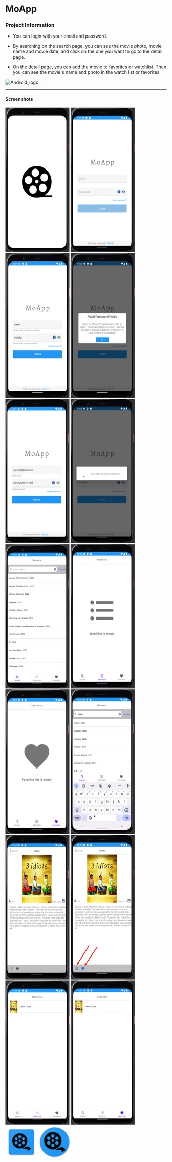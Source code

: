 # MoApp


### Project Information

* You can login with your email and password.

* By searching on the search page, you can see the movie photo, movie name and movie date, and click on the one you want to go to the detail page.

* On the detail page, you can add the movie to favorites or watchlist. Then you can see the movie's name and photo in the watch list or favorites


<img src="https://user-images.githubusercontent.com/43945614/180618229-518a3459-b5fe-4b59-aba9-1385169c9934.png" alt="Android_logo" width="75" height="75">



___

#### Screenshots



<img src="pictures/splash_screen.png" alt="splash_screen" width="200" height="450">   <img src="pictures/login_page.png" alt="login_page" width="200" height="450">    <img src="pictures/login_page_invalid.png" alt="login_page_invalid" width="200" height="450">    <img src="pictures/login_page_info.png" alt="login_page_info" width="200" height="450">
<img src="pictures/login_page_valid.png" alt="login_page_valid" width="200" height="450"> <img src="pictures/loading.png" alt="loading" width="200" height="450"> <img src="pictures/search_page.png" alt="search_page" width="200" height="450"> <img src="pictures/empty_watchlist.png" alt="empty_watchlist" width="200" height="450">
<img src="pictures/empty_favorites.png" alt="empty_favorites" width="200" height="450"> <img src="pictures/search_movie.png" alt="search_movie" width="200" height="450"> <img src="pictures/detail_movie.png" alt="detail_movie" width="200" height="450"> <img src="pictures/add_movie.png" alt="add_movie" width="200" height="450"> 
<img src="pictures/not_empty_watchlist.png" alt="not_empty_watchlist" width="200" height="450"> <img src="pictures/not_empty_favorites.png" alt="not_empty_favorites" width="200" height="450"> <img src="pictures/square_logo.png" alt="square_logo" width="100" height="100"> <img src="pictures/circle_logo.png" alt="circle_logo" width="100" height="100">

